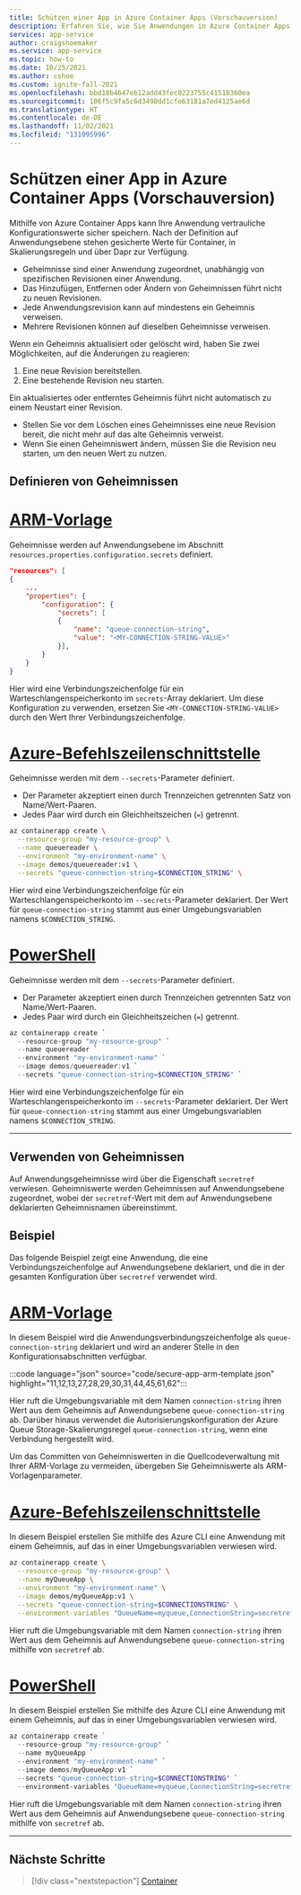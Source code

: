 ```yaml
---
title: Schützen einer App in Azure Container Apps (Vorschauversion)
description: Erfahren Sie, wie Sie Anwendungen in Azure Container Apps schützen.
services: app-service
author: craigshoemaker
ms.service: app-service
ms.topic: how-to
ms.date: 10/25/2021
ms.author: cshoe
ms.custom: ignite-fall-2021
ms.openlocfilehash: bbd18b4647eb12add43fec0223755c41518360ea
ms.sourcegitcommit: 106f5c9fa5c6d3498dd1cfe63181a7ed4125ae6d
ms.translationtype: HT
ms.contentlocale: de-DE
ms.lasthandoff: 11/02/2021
ms.locfileid: "131095996"
---
```

# <a name="secure-an-app-in-azure-container-apps-preview"></a>Schützen einer App in Azure Container Apps (Vorschauversion)

Mithilfe von Azure Container Apps kann Ihre Anwendung vertrauliche Konfigurationswerte sicher speichern. Nach der Definition auf Anwendungsebene stehen gesicherte Werte für Container, in Skalierungsregeln und über Dapr zur Verfügung.

- Geheimnisse sind einer Anwendung zugeordnet, unabhängig von spezifischen Revisionen einer Anwendung.
- Das Hinzufügen, Entfernen oder Ändern von Geheimnissen führt nicht zu neuen Revisionen.
- Jede Anwendungsrevision kann auf mindestens ein Geheimnis verweisen.
- Mehrere Revisionen können auf dieselben Geheimnisse verweisen.

Wenn ein Geheimnis aktualisiert oder gelöscht wird, haben Sie zwei Möglichkeiten, auf die Änderungen zu reagieren:

 1. Eine neue Revision bereitstellen.
 2. Eine bestehende Revision neu starten.

Ein aktualisiertes oder entferntes Geheimnis führt nicht automatisch zu einem Neustart einer Revision.

- Stellen Sie vor dem Löschen eines Geheimnisses eine neue Revision bereit, die nicht mehr auf das alte Geheimnis verweist.
- Wenn Sie einen Geheimniswert ändern, müssen Sie die Revision neu starten, um den neuen Wert zu nutzen.

## <a name="defining-secrets"></a>Definieren von Geheimnissen

# <a name="arm-template"></a>[ARM-Vorlage](#tab/arm-template)

Geheimnisse werden auf Anwendungsebene im Abschnitt `resources.properties.configuration.secrets` definiert.

```json
"resources": [
{
    ...
    "properties": {
        "configuration": {
            "secrets": [
            {
                "name": "queue-connection-string",
                "value": "<MY-CONNECTION-STRING-VALUE>"
            }],
        }
    }
}
```

Hier wird eine Verbindungszeichenfolge für ein Warteschlangenspeicherkonto im `secrets`-Array deklariert. Um diese Konfiguration zu verwenden, ersetzen Sie `<MY-CONNECTION-STRING-VALUE>` durch den Wert Ihrer Verbindungszeichenfolge.

# <a name="azure-cli"></a>[Azure-Befehlszeilenschnittstelle](#tab/azure-cli)

Geheimnisse werden mit dem `--secrets`-Parameter definiert.

- Der Parameter akzeptiert einen durch Trennzeichen getrennten Satz von Name/Wert-Paaren.
- Jedes Paar wird durch ein Gleichheitszeichen (`=`) getrennt.

```bash
az containerapp create \
  --resource-group "my-resource-group" \
  --name queuereader \
  --environment "my-environment-name" \
  --image demos/queuereader:v1 \
  --secrets "queue-connection-string=$CONNECTION_STRING" \
```

Hier wird eine Verbindungszeichenfolge für ein Warteschlangenspeicherkonto im `--secrets`-Parameter deklariert. Der Wert für `queue-connection-string` stammt aus einer Umgebungsvariablen namens `$CONNECTION_STRING`.

# <a name="powershell"></a>[PowerShell](#tab/powershell)

Geheimnisse werden mit dem `--secrets`-Parameter definiert.

- Der Parameter akzeptiert einen durch Trennzeichen getrennten Satz von Name/Wert-Paaren.
- Jedes Paar wird durch ein Gleichheitszeichen (`=`) getrennt.

```powershell
az containerapp create `
  --resource-group "my-resource-group" `
  --name queuereader `
  --environment "my-environment-name" `
  --image demos/queuereader:v1 `
  --secrets "queue-connection-string=$CONNECTION_STRING" `
```

Hier wird eine Verbindungszeichenfolge für ein Warteschlangenspeicherkonto im `--secrets`-Parameter deklariert. Der Wert für `queue-connection-string` stammt aus einer Umgebungsvariablen namens `$CONNECTION_STRING`.

---

## <a name="using-secrets"></a>Verwenden von Geheimnissen

Auf Anwendungsgeheimnisse wird über die Eigenschaft `secretref` verwiesen. Geheimniswerte werden Geheimnissen auf Anwendungsebene zugeordnet, wobei der `secretref`-Wert mit dem auf Anwendungsebene deklarierten Geheimnisnamen übereinstimmt.

## <a name="example"></a>Beispiel

Das folgende Beispiel zeigt eine Anwendung, die eine Verbindungszeichenfolge auf Anwendungsebene deklariert, und die in der gesamten Konfiguration über `secretref` verwendet wird.

# <a name="arm-template"></a>[ARM-Vorlage](#tab/arm-template)

In diesem Beispiel wird die Anwendungsverbindungszeichenfolge als `queue-connection-string` deklariert und wird an anderer Stelle in den Konfigurationsabschnitten verfügbar.

:::code language="json" source="code/secure-app-arm-template.json" highlight="11,12,13,27,28,29,30,31,44,45,61,62":::

Hier ruft die Umgebungsvariable mit dem Namen `connection-string` ihren Wert aus dem Geheimnis auf Anwendungsebene `queue-connection-string` ab. Darüber hinaus verwendet die Autorisierungskonfiguration der Azure Queue Storage-Skalierungsregel `queue-connection-string`, wenn eine Verbindung hergestellt wird.

Um das Committen von Geheimniswerten in die Quellcodeverwaltung mit Ihrer ARM-Vorlage zu vermeiden, übergeben Sie Geheimniswerte als ARM-Vorlagenparameter.

# <a name="azure-cli"></a>[Azure-Befehlszeilenschnittstelle](#tab/azure-cli)

In diesem Beispiel erstellen Sie mithilfe des Azure CLI eine Anwendung mit einem Geheimnis, auf das in einer Umgebungsvariablen verwiesen wird.

```bash
az containerapp create \
  --resource-group "my-resource-group" \
  --name myQueueApp \
  --environment "my-environment-name" \
  --image demos/myQueueApp:v1 \
  --secrets "queue-connection-string=$CONNECTIONSTRING" \
  --environment-variables "QueueName=myqueue,ConnectionString=secretref:queue-connection-string"
```

Hier ruft die Umgebungsvariable mit dem Namen `connection-string` ihren Wert aus dem Geheimnis auf Anwendungsebene `queue-connection-string` mithilfe von `secretref` ab.

# <a name="powershell"></a>[PowerShell](#tab/powershell)

In diesem Beispiel erstellen Sie mithilfe des Azure CLI eine Anwendung mit einem Geheimnis, auf das in einer Umgebungsvariablen verwiesen wird.

```powershell
az containerapp create `
  --resource-group "my-resource-group" `
  --name myQueueApp `
  --environment "my-environment-name" `
  --image demos/myQueueApp:v1 `
  --secrets "queue-connection-string=$CONNECTIONSTRING" `
  --environment-variables "QueueName=myqueue,ConnectionString=secretref:queue-connection-string"
```

Hier ruft die Umgebungsvariable mit dem Namen `connection-string` ihren Wert aus dem Geheimnis auf Anwendungsebene `queue-connection-string` mithilfe von `secretref` ab.

---

## <a name="next-steps"></a>Nächste Schritte

> [!div class="nextstepaction"]
> [Container](containers.md)
